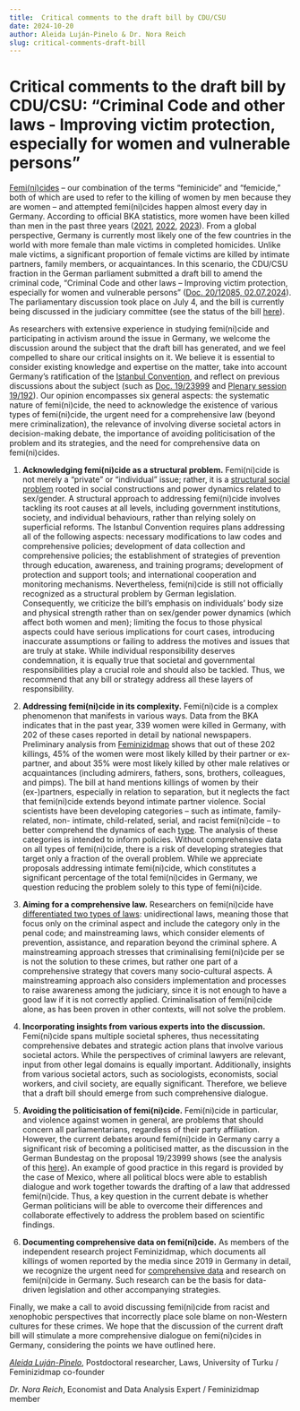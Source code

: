 ```yaml
---
title:  Critical comments to the draft bill by CDU/CSU
date: 2024-10-20
author: Aleida Luján-Pinelo & Dr. Nora Reich
slug: critical-comments-draft-bill
---
```


# Critical comments to the draft bill by CDU/CSU: “Criminal Code and other laws - Improving victim protection, especially for women and vulnerable persons”

[Femi(ni)cides](https://www.journals.uchicago.edu/doi/10.1086/728061) – our combination of the terms “feminicide” and “femicide,” both of which are used to refer to the killing of women by men because they are women – and attempted femi(ni)cides happen almost every day in Germany. According to official BKA statistics, more women have been killed than men in the past three years ([2021](https://www.bka.de/SharedDocs/Downloads/DE/Publikationen/PolizeilicheKriminalstatistik/2022/BundesdatenDelikte/03_MordTotschlagToetungAufVerlangenBRD.pdf?__blob=publicationFile&v=2), [2022](https://www.bka.de/SharedDocs/Downloads/DE/Publikationen/PolizeilicheKriminalstatistik/2023/BundesdatenDelikte/03_MordTotschlagToetungAufVerlangenBRD.html), [2023](https://www.bka.de/DE/AktuelleInformationen/StatistikenLagebilder/PolizeilicheKriminalstatistik/PKS2023/AusgewaehlteInformationenBund/AusgewaehlteInformationenBund_node.html)). From a global
perspective, Germany is currently most likely one of the few countries in the world with more female than male victims in completed homicides. Unlike male victims, a significant proportion of female victims are killed by intimate partners, family members, or acquaintances.
In this scenario, the CDU/CSU fraction in the German parliament submitted a draft bill to amend the criminal code, “Criminal Code and other laws – Improving victim protection, especially for women and vulnerable persons” ([Doc. 20/12085, 02.07.2024](https://dserver.bundestag.de/btd/20/120/2012085.pdf)). The parliamentary discussion took place on July 4, and the bill is currently being discussed in the judiciary
committee (see the status of the bill [here](https://dip.bundestag.de/vorgang/gesetz-zur-%C3%A4nderung-des-strafgesetzbuches-und-weiterer-gesetze-verbesserung/313674)).

As researchers with extensive experience in studying femi(ni)cide and participating in activism around the issue in Germany, we welcome the discussion around the subject that the draft bill has generated, and we feel compelled to share our critical insights on it. We believe it is essential to consider existing knowledge and expertise on the matter, take into account Germany’s ratification of the [Istanbul Convention](https://dip.bundestag.de/vorgang/gesetz-zur-%C3%A4nderung-des-strafgesetzbuches-und-weiterer-gesetze-verbesserung/313674), and reflect on previous discussions about the subject (such as [Doc. 19/23999](https://dserver.bundestag.de/btd/19/239/1923999.pdf) and [Plenary session 19/192](https://dserver.bundestag.de/btp/19/19192.pdf)). Our opinion encompasses six general aspects: the systematic nature of femi(ni)cide, the need to acknowledge the existence of various types of femi(ni)cide, the urgent need for a comprehensive law (beyond mere criminalization), the relevance of involving diverse societal actors in decision-making debate, the importance of avoiding politicisation of the problem and its strategies, and the need for comprehensive data on femi(ni)cides.

1. **Acknowledging femi(ni)cide as a structural problem.** Femi(ni)cide is not merely a
“private” or “individual” issue; rather, it is a [structural social problem](https://www.utupub.fi/handle/10024/174532) rooted in social constructions and power dynamics related to sex/gender. A structural approach to addressing femi(ni)cide involves tackling its root causes at all levels, including government institutions, society, and individual behaviours, rather than relying solely on superficial reforms. The Istanbul Convention requires plans addressing all of the following aspects: necessary modifications to law codes and comprehensive policies;
development of data collection and comprehensive policies; the establishment of
strategies of prevention through education, awareness, and training programs;
development of protection and support tools; and international cooperation and
monitoring mechanisms. Nevertheless, femi(ni)cide is still not officially recognized as
a structural problem by German legislation. Consequently, we criticize the bill’s
emphasis on individuals’ body size and physical strength rather than on sex/gender
power dynamics (which affect both women and men); limiting the focus to those
physical aspects could have serious implications for court cases, introducing inaccurate
assumptions or failing to address the motives and issues that are truly at stake. While
individual responsibility deserves condemnation, it is equally true that societal and
governmental responsibilities play a crucial role and should also be tackled. Thus, we
recommend that any bill or strategy address all these layers of responsibility.

2. **Addressing femi(ni)cide in its complexity.** Femi(ni)cide is a complex phenomenon
that manifests in various ways. Data from the BKA indicates that in the past year, 339
women were killed in Germany, with 202 of these cases reported in detail by national
newspapers. Preliminary analysis from [Feminizidmap](https://feminizidmap.org/about/) shows that out of these 202
killings, 45% of the women were most likely killed by their partner or ex-partner, and
about 35% were most likely killed by other male relatives or acquaintances (including
admirers, fathers, sons, brothers, colleagues, and pimps). The bill at hand mentions
killings of women by their (ex-)partners, especially in relation to separation, but it
neglects the fact that femi(ni)cide extends beyond intimate partner violence. Social
scientists have been developing categories – such as intimate, family-related, non-
intimate, child-related, serial, and racist femi(ni)cide – to better comprehend the
dynamics of each [type](https://feminicidio.net/types-of-feminicide-or-variants-of-extreme-patriarcal-violence/). The analysis of these categories is intended to inform policies.
Without comprehensive data on all types of femi(ni)cide, there is a risk of developing
strategies that target only a fraction of the overall problem. While we appreciate
proposals addressing intimate femi(ni)cide, which constitutes a significant percentage
of the total femi(ni)cides in Germany, we question reducing the problem solely to this
type of femi(ni)cide.

3. **Aiming for a comprehensive law.** Researchers on femi(ni)cide have [differentiated two
types of laws](https://www.journals.uchicago.edu/doi/10.1086/728061): unidirectional laws, meaning those that focus only on the criminal aspect
and include the category only in the penal code; and mainstreaming laws, which
consider elements of prevention, assistance, and reparation beyond the criminal sphere.
A mainstreaming approach stresses that criminalising femi(ni)cide per se is not the
solution to these crimes, but rather one part of a comprehensive strategy that covers
many socio-cultural aspects. A mainstreaming approach also considers implementation
and processes to raise awareness among the judiciary, since it is not enough to have a
good law if it is not correctly applied. Criminalisation of femi(ni)cide alone, as has been
proven in other contexts, will not solve the problem.

4. **Incorporating insights from various experts into the discussion.** Femi(ni)cide spans
multiple societal spheres, thus necessitating comprehensive debates and strategic action
plans that involve various societal actors. While the perspectives of criminal lawyers
are relevant, input from other legal domains is equally important. Additionally, insights
from various societal actors, such as sociologists, economists, social workers, and civil
society, are equally significant. Therefore, we believe that a draft bill should emerge
from such comprehensive dialogue.

5. **Avoiding the politicisation of femi(ni)cide.** Femi(ni)cide in particular, and violence
against women in general, are problems that should concern all parliamentarians,
regardless of their party affiliation. However, the current debates around femi(ni)cide
in Germany carry a significant risk of becoming a politicised matter, as the discussion
in the German Bundestag on the proposal 19/23999 shows (see the analysis of this [here](https://link.springer.com/chapter/10.1007/978-3-031-14706-7_6)). An example of good practice in this regard is provided by the case of Mexico,
where all political blocs were able to establish dialogue and work together towards the
drafting of a law that addressed femi(ni)cide. Thus, a key question in the current debate
is whether German politicians will be able to overcome their differences and collaborate
effectively to address the problem based on scientific findings.

6. **Documenting comprehensive data on femi(ni)cide.** As members of the independent
research project Feminizidmap, which documents all killings of women reported by the
media since 2019 in Germany in detail, we recognize the urgent need for [comprehensive
data](https://link.springer.com/chapter/10.1007/978-3-031-14706-7_6) and research on femi(ni)cide in Germany. Such research can be the basis for data-
driven legislation and other accompanying strategies.

Finally, we make a call to avoid discussing femi(ni)cide from racist and xenophobic
perspectives that incorrectly place sole blame on non-Western cultures for these crimes. We
hope that the discussion of the current draft bill will stimulate a more comprehensive dialogue
on femi(ni)cides in Germany, considering the points we have outlined here.


*[Aleida Luján-Pinelo](https://www.utu.fi/en/people/aleida-lujan-pinelo)*,
Postdoctoral researcher, Laws, University of Turku / Feminizidmap co-founder

*Dr. Nora Reich*,
Economist and Data Analysis Expert / Feminizidmap member
